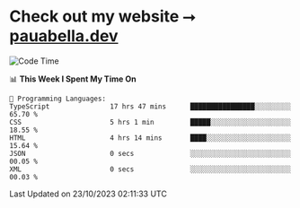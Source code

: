# Check out my website ⭢ [pauabella.dev](https://pauabella.dev)

<!--START_SECTION:waka-->
![Code Time](http://img.shields.io/badge/Code%20Time-2%2C587%20hrs%2040%20mins-blue)

📊 **This Week I Spent My Time On** 

```text
💬 Programming Languages: 
TypeScript               17 hrs 47 mins      ████████████████░░░░░░░░░   65.70 % 
CSS                      5 hrs 1 min         █████░░░░░░░░░░░░░░░░░░░░   18.55 % 
HTML                     4 hrs 14 mins       ████░░░░░░░░░░░░░░░░░░░░░   15.64 % 
JSON                     0 secs              ░░░░░░░░░░░░░░░░░░░░░░░░░   00.05 % 
XML                      0 secs              ░░░░░░░░░░░░░░░░░░░░░░░░░   00.03 % 
```


 Last Updated on 23/10/2023 02:11:33 UTC
<!--END_SECTION:waka-->
